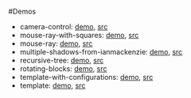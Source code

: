#Demos

- camera-control: [demo](https://erkal.surge.sh/camera-control), [src](https://github.com/erkal/elm-3d-playground-exploration/tree/main/games/camera-control/src)
- mouse-ray-with-squares: [demo](https://erkal.surge.sh/mouse-ray-with-squares), [src](https://github.com/erkal/elm-3d-playground-exploration/tree/main/games/mouse-ray-with-squares/src)
- mouse-ray: [demo](https://erkal.surge.sh/mouse-ray), [src](https://github.com/erkal/elm-3d-playground-exploration/tree/main/games/mouse-ray/src)
- multiple-shadows-from-ianmackenzie: [demo](https://erkal.surge.sh/multiple-shadows-from-ianmackenzie), [src](https://github.com/erkal/elm-3d-playground-exploration/tree/main/games/multiple-shadows-from-ianmackenzie/src)
- recursive-tree: [demo](https://erkal.surge.sh/recursive-tree), [src](https://github.com/erkal/elm-3d-playground-exploration/tree/main/games/recursive-tree/src)
- rotating-blocks: [demo](https://erkal.surge.sh/rotating-blocks), [src](https://github.com/erkal/elm-3d-playground-exploration/tree/main/games/rotating-blocks/src)
- template-with-configurations: [demo](https://erkal.surge.sh/template-with-configurations), [src](https://github.com/erkal/elm-3d-playground-exploration/tree/main/games/template-with-configurations/src)
- template: [demo](https://erkal.surge.sh/template), [src](https://github.com/erkal/elm-3d-playground-exploration/tree/main/games/template/src)
